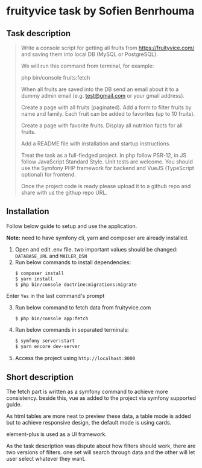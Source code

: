 # fruityvice task by Sofien Benrhouma

## Task description
> Write a console script for getting all fruits from https://fruityvice.com/ and saving them into local DB (MySQL or PostgreSQL).
>
> We will run this command from terminal, for example:
>
> php bin/console fruits:fetch
> 
>When all fruits are saved into the DB send an email about it to a dummy admin email (e.g. test@gmail.com or your gmail address).
> 
> Create a page with all fruits (paginated). Add a form to filter fruits by name and family. Each fruit can be added to favorites (up to 10 fruits).
> 
> Create a page with favorite fruits. Display all nutrition facts for all fruits.
> 
> Add a README file with installation and startup instructions.
> 
> Treat the task as a full-fledged project. In php follow PSR-12, in JS follow JavaScript Standard Style. Unit tests are welcome. You should use the Symfony PHP framework for backend and VueJS (TypeScript optional) for frontend.
> 
> Once the project code is ready please upload it to a github repo and share with us the githup repo URL.

## Installation
Follow below guide to setup and use the application.

**Note:** need to have symfony cli, yarn and composer are already installed.

1. Open and edit .env file. two important values should be changed: `DATABASE_URL` and `MAILER_DSN`
2. Run below commands to install dependencies:
    ```bash
    $ composer install
    $ yarn install
    $ php bin/console doctrine:migrations:migrate
    ```
Enter `Yes` in the last command's prompt

3. Run below command to fetch data from fruityvice.com

    `$ php bin/console app:fetch`



4. Run below commands in separated terminals:
    ```bash
    $ symfony server:start
    $ yarn encore dev-server
    ```
5. Access the project using `http://localhost:8000`

## Short description

The fetch part is written as a symfony command to achieve more consistency. beside this, vue as added to the project via symfony supported guide.

As html tables are more neat to preview these data, a table mode is added but to achieve responsive design, the default mode is using cards.

element-plus is used as a UI framework.

As the task description was dispute about how filters should work, there are two versions of filters. one set will search through data and the other will let user select whatever they want.


